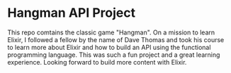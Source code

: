 # Hangman API Project

This repo comtains the classic game "Hangman". On a mission to learn Elixir, I followed a fellow by the name of Dave Thomas and took his course to learn more about Elixir and how to build an API using the functional programming language. This was such a fun project and a great learning experience. Looking forward to build more content with Elixir.
